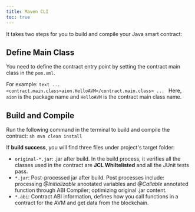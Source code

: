 ```yaml
---
title: Maven CLI
toc: true
---
```


It  takes two steps for you to build and compile your Java smart contract:

## Define Main Class

You need to define the contract entry point by setting the contract main class in the `pom.xml`.  

For example:
    ```text
    ...
    <contract.main.class>aion.HelloAVM</contract.main.class>
    ...
    ```
Here, `aion` is the package name and `HelloAVM` is the contract main class name.


## Build and Compile
Run the following command in the terminal to build and compile the contract:
    ```sh
    mvn clean install
    ```

If **build success**, you will find three files under project's target folder:
* `original-*.jar`: .jar after build. In the build process, it verifies all the classes used in the contract are **JCL Whiltelisted** and all the JUnit tests pass.
* `*.jar`: Post-processed jar after build. Post processes include: processing *@Initializable* anootated variables and *@Callable* annotated function through ABI Compiler; optimizing original .jar content. 
* `*.abi`: Contract ABI information, defines how you call functions in a contract for the AVM and get data from the blockchain. 

